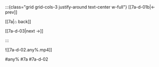:::{class="grid grid-cols-3 justify-around text-center w-full"}
[[7a-d-01b|← prev]]

[[7a|⌂ back]]

[[7a-d-03|next →]]

:::

![[7a-d-02.any%.mp4]]

#any% #7a #7a-d-02